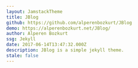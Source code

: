 ```yaml
---
layout: JamstackTheme
title: JBlog
github: https://github.com/alperenbozkurt/JBlog
demo: https://alperenbozkurt.net/JBlog/
author: Alperen Bozkurt
ssg: Jekyll
date: 2017-06-14T13:47:32.000Z
description: JBlog is a simple jekyll theme.
stale: false
---
```

